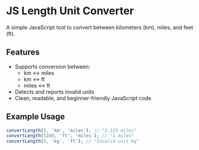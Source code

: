 # JS Length Unit Converter

A simple JavaScript tool to convert between kilometers (km), miles, and feet (ft).

## Features

- Supports conversion between:
  - km ↔ miles
  - km ↔ ft
  - miles ↔ ft
- Detects and reports invalid units
- Clean, readable, and beginner-friendly JavaScript code

## Example Usage

```js
convertLength(5, 'km', 'miles'); // "3.125 miles"
convertLength(5280, 'ft', 'miles'); // "1 miles"
convertLength(5, 'kg', 'ft'); // "Invalid unit kg"
